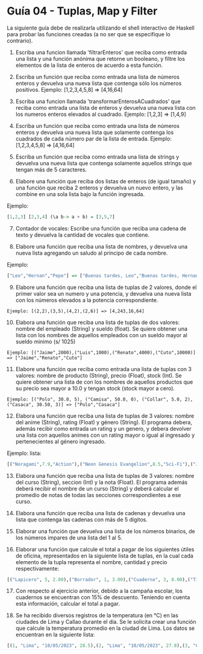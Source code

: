 # Guía 04 - Tuplas, Map y Filter

La siguiente guía debe de realizarla utilizando el shell interactivo de Haskell para probar las funciones creadas (a no ser que se especifique lo contrario).

1. Escriba una funcion llamada 'filtrarEnteros' que reciba como entrada una lista y una función anónima que retorne un booleano, y filtre los elementos de la lista de enteros de acuerdo a esta función.

2. Escriba un función que reciba como entrada una lista de números enteros y devuelva una nueva lista que contenga sólo los números positivos. Ejemplo: [1,2,3,4,5,8] => [4,16,64]

3. Escriba una funcion llamada 'transformarEnterosACuadrados' que reciba como entrada una lista de enteros y devuelva una nueva lista con los numeros enteros elevados al cuadrado. Ejemplo: [1,2,3] => [1,4,9]

4. Escriba un función que reciba como entrada una lista de números enteros y devuelva una nueva lista que solamente contenga los cuadrados de cada número par de la lista de entrada. Ejemplo: [1,2,3,4,5,8] => [4,16,64]

5. Escriba un función que reciba como entrada una lista de strings y devuelva una nueva lista que contenga solamente aquellos strings que tengan más de 5 caracteres.

6. Elabore una función que reciba dos listas de enteros (de igual tamaño) y una función que reciba 2 enteros y devuelva un nuevo entero, y las combine en una sola lista bajo la función ingresada. 

Ejemplo: 

``` haskell
[1,2,3] [2,3,4] (\a b-> a + b) = [3,5,7]
```

7. Contador de vocales: Escribe una función que reciba una cadena de texto y devuelva la cantidad de vocales que contiene.

8. Elabore una función que reciba una lista de nombres, y devuelva una nueva lista agregando un saludo al principo de cada nombre. 

Ejemplo: 

```haskell
["Leo","Hernan","Pepe"] => ["Buenas tardes, Leo","Buenas tardes, Hernan","Buenas tardes, Pepe"]
```

9. Elabore una función que reciba una lista de tuplas de 2 valores, donde el primer valor sea un numero y una potencia, y devuelva una nueva lista con los números elevados a la potencia correspondiente. 

```
Ejemplo: [(2,2),(3,5),(4,2),(2,6)] => [4,243,16,64]
```

10. Elabora una función que reciba una lista de tuplas de dos valores: nombre del empleado (String) y sueldo (float). Se quiere obtener una lista con los nombres de aquellos empleados con un sueldo mayor al sueldo minimo (s/ 1025) 

```
Ejemplo: [("Jaime",2000),("Luis",1000),("Renato",4000),("Cuto",10000)] => ["Jaime","Renato","Cuto"]
```

11. Elabore una función que reciba como entrada una lista de tuplas con 3 valores: nombre de producto (String), precio (Float), stock (Int). Se quiere obtener una lista de con los nombres de aquellos productos que su precio sea mayor a 10.0 y tengan stock (stock mayor a cero). 

```
Ejemplo: [("Polo", 30.0, 5), ("Camisa", 50.0, 0), ("Collar", 5.0, 2), ("Casaca", 30.50, 3)] => ["Polo","Casaca"]
```

12. Elabora una función que reciba una lista de tuplas de 3 valores: nombre del anime (String), rating (Float) y género (String). El programa debera, además recibir como entrada un rating y un genero, y debera devolver una lista con aquellos animes con un rating mayor o igual al ingresado y pertenecientes al género ingresado. 

Ejemplo: lista: 

``` haskell
[("Noragami",7.9,"Action"),("Neon Genesis Evangelion",8.5,"Sci-Fi"),("Jujutsu Kaisen",8.5,"Action"),("Sword Art Online",7.5,"Adventure"),("Tokyo Ghoul",7.7,"Fantasy"),("Fullmetal Alchemist: Brotherhood",9.1,"Action")] rating: 8.3 género: "Action" El resultado deberia ser: [("Jujutsu Kaisen",8.5,"Action"),("Fullmetal Alchemist: Brotherhood",9.1,"Action")]
```

13. Elabora una función que reciba una lista de tuplas de 3 valores: nombre del curso (String), seccion (Int) y la nota (Float). El programa además deberá recibir el nombre de un curso (String) y deberá calcular el promedio de notas de todas las secciones correspondientes a ese curso.

14. Elabora una función que reciba una lista de cadenas y devuelva una lista que contenga las cadenas con más de 5 dígitos.

15. Elaborar una función que devuelva una lista de los números binarios, de los números impares de una lista del 1 al 5.

16. Elaborar una función que calcule el total a pagar de los siguientes útiles de oficina, representados en la siguiente lista de tuplas, en la cual cada elemento de la tupla representa el nombre, cantidad y precio respectivamente: 

``` haskell
[("Lapicero", 5, 2.00),("Borrador", 1, 3.00),("Cuaderno", 3, 8.00),("Tijeras", 1, 2.50)]
```

17. Con respecto al ejercicio anterior, debido a la campaña escolar, los cuadernos se encuentran con 15% de descuento. Teniendo en cuenta esta información, calcular el total a pagar.

18. Se ha recibido diversos registros de la temperatura (en °C) en las ciudades de Lima y Callao durante el día. Se le solicita crear una función que calcule la temperatura promedio en la ciudad de Lima. Los datos se encuentran en la siguiente lista: 

``` haskell
[(1, "Lima", "10/05/2023", 28.5),(2, "Lima", "10/05/2023", 27.8),(3, "Callao", "10/05/2023", 30.5),(4, "Lima", "10/05/2023", 27.0),(5, "Lima", "10/05/2023", 29.5),(6, "Callao", "10/05/2023", 28.5),(7, "Callao", "10/05/2023", 27.1),(8, "Callao", "10/05/2023", 26.5),(9, "Lima", "10/05/2023", 30.5),(10, "Lima", "10/05/2023", 31.3),(11, "Lima", "10/05/2023", 26.0),(12, "Callao", "10/05/2023", 27.9),(13, "Callao", "10/05/2023", 25.7),(14, "Lima", "10/05/2023", 24.8)]
```